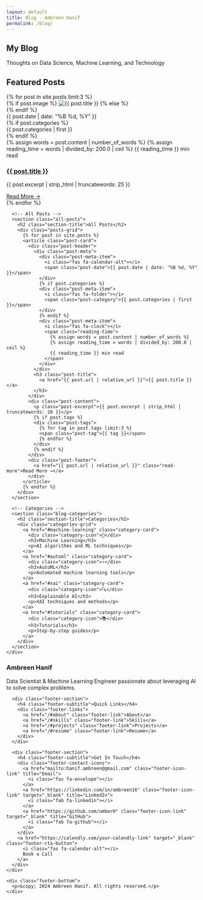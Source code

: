 ```yaml
---
layout: default
title: Blog - Ambreen Hanif
permalink: /blog/
---
```


<!-- Blog Header -->
<section class="blog-header">
  <div class="container">
    <h1 class="blog-title">My Blog</h1>
    <p class="blog-subtitle">Thoughts on Data Science, Machine Learning, and Technology</p>
  </div>
</section>

<!-- Blog Content -->
<main>
  <div class="container">
    <div class="blog-content">
      <!-- Featured Posts -->
      <section class="featured-posts">
        <h2 class="section-title">Featured Posts</h2>
        <div class="featured-grid">
          {% for post in site.posts limit:3 %}
          <article class="featured-post">
            <div class="post-image">
              {% if post.image %}
                <img src="{{ post.image | relative_url }}" alt="{{ post.title }}" />
              {% else %}
                <div class="post-image-placeholder">
                  <i class="fas fa-newspaper"></i>
                </div>
              {% endif %}
            </div>
            <div class="post-content">
              <div class="post-meta">
                <div class="post-meta-item">
                  <i class="fas fa-calendar-alt"></i>
                  <span class="post-date">{{ post.date | date: "%B %d, %Y" }}</span>
                </div>
                {% if post.categories %}
                <div class="post-meta-item">
                  <i class="fas fa-folder"></i>
                  <span class="post-category">{{ post.categories | first }}</span>
                </div>
                {% endif %}
                <div class="post-meta-item">
                  <i class="fas fa-clock"></i>
                  <span class="reading-time">
                    {% assign words = post.content | number_of_words %}
                    {% assign reading_time = words | divided_by: 200.0 | ceil %}
                    {{ reading_time }} min read
                  </span>
                </div>
              </div>
              <h3 class="post-title">
                <a href="{{ post.url | relative_url }}">{{ post.title }}</a>
              </h3>
              <p class="post-excerpt">{{ post.excerpt | strip_html | truncatewords: 25 }}</p>
              <a href="{{ post.url | relative_url }}" class="read-more">Read More →</a>
            </div>
          </article>
          {% endfor %}
        </div>
      </section>

      <!-- All Posts -->
      <section class="all-posts">
        <h2 class="section-title">All Posts</h2>
        <div class="posts-grid">
          {% for post in site.posts %}
          <article class="post-card">
            <div class="post-header">
              <div class="post-meta">
                <div class="post-meta-item">
                  <i class="fas fa-calendar-alt"></i>
                  <span class="post-date">{{ post.date | date: "%B %d, %Y" }}</span>
                </div>
                {% if post.categories %}
                <div class="post-meta-item">
                  <i class="fas fa-folder"></i>
                  <span class="post-category">{{ post.categories | first }}</span>
                </div>
                {% endif %}
                <div class="post-meta-item">
                  <i class="fas fa-clock"></i>
                  <span class="reading-time">
                    {% assign words = post.content | number_of_words %}
                    {% assign reading_time = words | divided_by: 200.0 | ceil %}
                    {{ reading_time }} min read
                  </span>
                </div>
              </div>
              <h3 class="post-title">
                <a href="{{ post.url | relative_url }}">{{ post.title }}</a>
              </h3>
            </div>
            <div class="post-content">
              <p class="post-excerpt">{{ post.excerpt | strip_html | truncatewords: 20 }}</p>
              {% if post.tags %}
              <div class="post-tags">
                {% for tag in post.tags limit:3 %}
                <span class="post-tag">{{ tag }}</span>
                {% endfor %}
              </div>
              {% endif %}
            </div>
            <div class="post-footer">
              <a href="{{ post.url | relative_url }}" class="read-more">Read More →</a>
            </div>
          </article>
          {% endfor %}
        </div>
      </section>

      <!-- Categories -->
      <section class="blog-categories">
        <h2 class="section-title">Categories</h2>
        <div class="categories-grid">
          <a href="#machine-learning" class="category-card">
            <div class="category-icon">🤖</div>
            <h3>Machine Learning</h3>
            <p>AI algorithms and ML techniques</p>
          </a>
          <a href="#automl" class="category-card">
            <div class="category-icon">⚡</div>
            <h3>AutoML</h3>
            <p>Automated machine learning tools</p>
          </a>
          <a href="#xai" class="category-card">
            <div class="category-icon">🔍</div>
            <h3>Explainable AI</h3>
            <p>XAI techniques and methods</p>
          </a>
          <a href="#tutorials" class="category-card">
            <div class="category-icon">📚</div>
            <h3>Tutorials</h3>
            <p>Step-by-step guides</p>
          </a>
        </div>
      </section>
    </div>
  </div>
</main>

<!-- Footer -->
<footer class="site-footer">
  <div class="footer-content">
    <div class="footer-main">
      <div class="footer-section">
        <h3 class="footer-title">Ambreen Hanif</h3>
        <p class="footer-description">Data Scientist & Machine Learning Engineer passionate about leveraging AI to solve complex problems.</p>
      </div>
      
      <div class="footer-section">
        <h4 class="footer-subtitle">Quick Links</h4>
        <div class="footer-links">
          <a href="/#about" class="footer-link">About</a>
          <a href="/#skills" class="footer-link">Skills</a>
          <a href="/#projects" class="footer-link">Projects</a>
          <a href="/#resume" class="footer-link">Resume</a>
        </div>
      </div>
      
      <div class="footer-section">
        <h4 class="footer-subtitle">Get In Touch</h4>
        <div class="footer-contact-icons">
          <a href="mailto:hanif.ambreen@gmail.com" class="footer-icon-link" title="Email">
            <i class="fas fa-envelope"></i>
          </a>
          <a href="https://linkedin.com/in/ambreen16" class="footer-icon-link" target="_blank" title="LinkedIn">
            <i class="fab fa-linkedin"></i>
          </a>
          <a href="https://github.com/umberH" class="footer-icon-link" target="_blank" title="GitHub">
            <i class="fab fa-github"></i>
          </a>
        </div>
        <a href="https://calendly.com/your-calendly-link" target="_blank" class="footer-cta-button">
          <i class="fas fa-calendar-alt"></i>
          Book a Call
        </a>
      </div>
    </div>
    
    <div class="footer-bottom">
      <p>&copy; 2024 Ambreen Hanif. All rights reserved.</p>
    </div>
  </div>
</footer>
